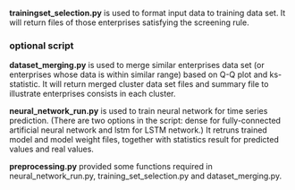 **trainingset_selection.py** is used to format input data to training data set. It will return files of those enterprises satisfying the screening rule.

### optional script
**dataset_merging.py** is used to merge similar enterprises data set (or enterprises whose data is within similar range) based on Q-Q plot and ks-statistic. It will return merged cluster data set files and summary file to illustrate enterprises consists in each cluster.

**neural_network_run.py** is used to train neural network for time series prediction. (There are two options in the script: dense for fully-connected artificial neural network and lstm for LSTM network.) It retruns trained model and model weight files, together with statistics result for predicted values and real values.

**preprocessing.py** provided some functions required in neural_network_run.py, training_set_selection.py and dataset_merging.py.
